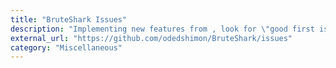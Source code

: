 ```yaml
---
title: "BruteShark Issues"
description: "Implementing new features from , look for \"good first issue\" and \"help wanted\" labels."
external_url: "https://github.com/odedshimon/BruteShark/issues"
category: "Miscellaneous"
---
```

